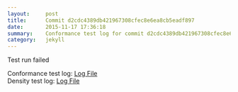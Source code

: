 ```yaml
---
layout:     post
title:      Commit d2cdc4389db421967308cfec8e6ea8cb5eadf897
date:       2015-11-17 17:36:18
summary:    Conformance test log for commit d2cdc4389db421967308cfec8e6ea8cb5eadf897.
category:   jekyll
---
```


Test run failed

Conformance test log: [Log File](http://s3-us-west-2.amazonaws.com/kraken-e2e-logs/conformance/kraken_d2cdc4389db421967308cfec8e6ea8cb5eadf897_conformance.log)   
Density test log: [Log File](http://s3-us-west-2.amazonaws.com/kraken-e2e-logs/conformance/kraken_d2cdc4389db421967308cfec8e6ea8cb5eadf897_density.log)    
